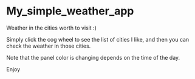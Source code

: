 # My_simple_weather_app
Weather in the cities worth to visit :)

Simply click the cog wheel to see the list of cities I like, and then you can check the weather in those cities.

Note that the panel color is changing depends on the time of the day.

Enjoy
